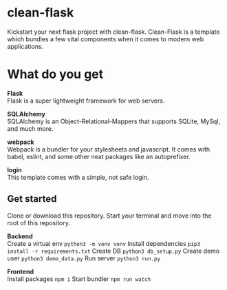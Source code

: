 # clean-flask
Kickstart your next flask project with clean-flask. Clean-Flask is a template which bundles a few vital components when it comes to modern web applications.

# What do you get

**Flask**
<br>Flask is a super lightweight framework for web servers.

**SQLAlchemy**
<br>SQLAlchemy is an Object-Relational-Mappers that supports SQLite, MySql, and much more.

**webpack**
<br>Webpack is a bundler for your stylesheets and javascript. It comes with babel, eslint, and some other neat packages like an autoprefixer.

**login**
<br>This template comes with a simple, not safe login. 

## Get started

Clone or download this repository. Start your terminal and move into the root of this repository.

**Backend**
<br>Create a virtual env `python3 -m venv venv`
Install dependencies `pip3 install -r requirements.txt`
Create DB `python3 db_setup.py`
Create demo user `python3 demo_data.py`
Run server `python3 run.py`

**Frontend**
<br>Install packages `npm i`
Start bundler `npm run watch`
